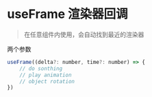 # useFrame 渲染器回调 

> 在任意组件内使用，会自动找到最近的渲染器

两个参数 
```js 
useFrame((delta?: number, time?: number) => {
    // do sonthing
    // play animation 
    // object rotation
}) 
```